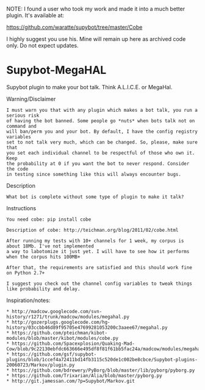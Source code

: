 NOTE: I found a user who took my work and made it into a much better plugin. It's available at:

https://github.com/waratte/supybot/tree/master/Cobe

I highly suggest you use his. Mine will remain up here as archived code only. Do not expect updates.

Supybot-MegaHAL
===============

Supybot plugin to make your bot talk. Think A.L.I.C.E. or MegaHal.

Warning/Disclaimer

    I must warn you that with any plugin which makes a bot talk, you run a serious risk
    of having the bot banned. Some people go *nuts* when bots talk not on command and
    will ban/perm you and your bot. By default, I have the config registry variables
    set to not talk very much, which can be changed. So, please, make sure that
    you set each individual channel to be respectful of those who own it. Keep
    the probability at 0 if you want the bot to never respond. Consider the code
    in testing since something like this will always encounter bugs.

Description

    What bot is complete without some type of plugin to make it talk?

Instructions

    You need cobe: pip install cobe

    Description of cobe: http://teichman.org/blog/2011/02/cobe.html

    After running my tests with 10+ channels for 1 week, my corpus is about 18Mb. I've not implemented
    a way to labotomize it just yet. I will have to see how it performs when the corpus hits 100MB+

    After that, the requirements are satisfied and this should work fine on Python 2.7+

    I suggest you check out the channel config variables to tweak things like probability and delay.

Inspiration/notes:

    * http://madcow.googlecode.com/svn-history/r1271/trunk/madcow/modules/megahal.py
    * http://gozerplugs.googlecode.com/hg-history/03ccbb46d89f95705e47699281053200c3aaee67/megahal.py
    * https://github.com/pteichman/kibot-modules/blob/master/kibot/modules/cobe.py
    * https://github.com/Spacexplosion/Quaking-Mad-Cow/blob/9c22130ebfdc663666e495df8f81f61bb5fac24a/madcow/modules/megahal.py
    * https://github.com/gsf/supybot-plugins/blob/1ccef4a72411bd14fb3115c520de1c002be8cbce/Supybot-plugins-20060723/Markov/plugin.py
    * https://github.com/bdrewery/PyBorg/blob/master/lib/pyborg/pyborg.py
    * https://github.com/Trixarian/Alia/blob/master/pyborg.py
    * http://git.jamessan.com/?p=Supybot/Markov.git
